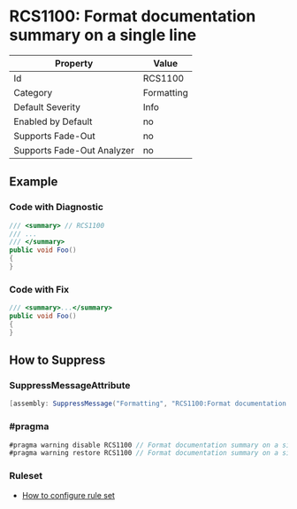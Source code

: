 # RCS1100: Format documentation summary on a single line

Property | Value
--- | ---
Id|RCS1100
Category|Formatting
Default Severity|Info
Enabled by Default|no
Supports Fade\-Out|no
Supports Fade\-Out Analyzer|no

## Example

### Code with Diagnostic

```csharp
/// <summary> // RCS1100
/// ...
/// </summary>
public void Foo()
{
}
```

### Code with Fix

```csharp
/// <summary>...</summary>
public void Foo()
{
}
```

## How to Suppress

### SuppressMessageAttribute

```csharp
[assembly: SuppressMessage("Formatting", "RCS1100:Format documentation summary on a single line.", Justification = "<Pending>")]
```

### \#pragma

```csharp
#pragma warning disable RCS1100 // Format documentation summary on a single line.
#pragma warning restore RCS1100 // Format documentation summary on a single line.
```

### Ruleset

* [How to configure rule set](../HowToConfigureAnalyzers.md)
